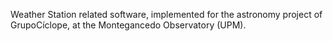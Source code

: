 Weather Station related software, implemented for the astronomy project of GrupoCíclope, at the Montegancedo Observatory (UPM).
